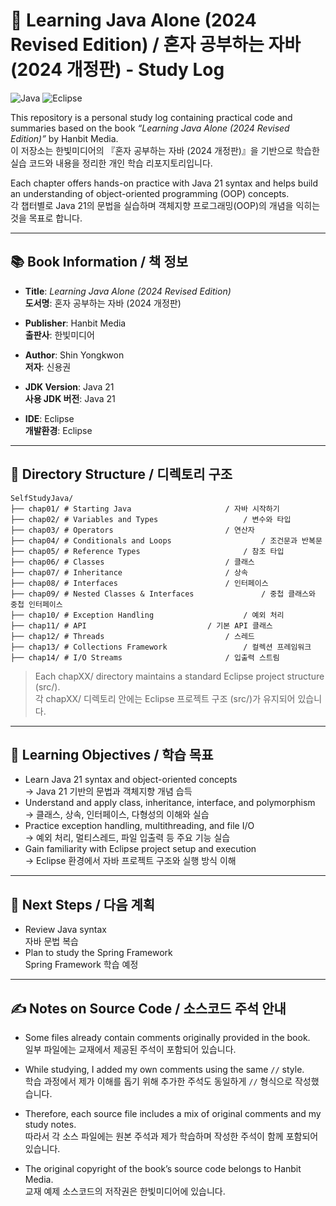 # 📘 Learning Java Alone (2024 Revised Edition) / 혼자 공부하는 자바 (2024 개정판) - Study Log

![Java](https://img.shields.io/badge/Java-21-blue)
![Eclipse](https://img.shields.io/badge/IDE-Eclipse-blueviolet)  

This repository is a personal study log containing practical code and summaries based on the book *“Learning Java Alone (2024 Revised Edition)”* by Hanbit Media.  
이 저장소는 한빛미디어의 『혼자 공부하는 자바 (2024 개정판)』을 기반으로 학습한 실습 코드와 내용을 정리한 개인 학습 리포지토리입니다.  

Each chapter offers hands-on practice with Java 21 syntax and helps build an understanding of object-oriented programming (OOP) concepts.  
각 챕터별로 Java 21의 문법을 실습하며 객체지향 프로그래밍(OOP)의 개념을 익히는 것을 목표로 합니다.

---

## 📚 Book Information / 책 정보

- **Title**: *Learning Java Alone (2024 Revised Edition)*  
  **도서명**: 혼자 공부하는 자바 (2024 개정판)

- **Publisher**: Hanbit Media  
  **출판사**: 한빛미디어

- **Author**: Shin Yongkwon  
  **저자**: 신용권

- **JDK Version**: Java 21  
  **사용 JDK 버전**: Java 21

- **IDE**: Eclipse  
  **개발환경**: Eclipse

---

## 📁 Directory Structure / 디렉토리 구조

```text
SelfStudyJava/
├── chap01/ # Starting Java		 				/ 자바 시작하기
├── chap02/ # Variables and Types	 				/ 변수와 타입
├── chap03/ # Operators 						/ 연산자
├── chap04/ # Conditionals and Loops					/ 조건문과 반복문
├── chap05/ # Reference Types 						/ 참조 타입
├── chap06/ # Classes 							/ 클래스
├── chap07/ # Inheritance 						/ 상속
├── chap08/ # Interfaces 						/ 인터페이스
├── chap09/ # Nested Classes & Interfaces 				/ 중첩 클래스와 중첩 인터페이스
├── chap10/ # Exception Handling 					/ 예외 처리
├── chap11/ # API 							/ 기본 API 클래스
├── chap12/ # Threads 							/ 스레드
├── chap13/ # Collections Framework					/ 컬렉션 프레임워크
├── chap14/ # I/O Streams 						/ 입출력 스트림
```

> Each chapXX/ directory maintains a standard Eclipse project structure (src/).  
   각 chapXX/ 디렉토리 안에는 Eclipse 프로젝트 구조 (src/)가 유지되어 있습니다.

---

## 🧠 Learning Objectives / 학습 목표

- Learn Java 21 syntax and object-oriented concepts  
  → Java 21 기반의 문법과 객체지향 개념 습득
- Understand and apply class, inheritance, interface, and polymorphism  
  → 클래스, 상속, 인터페이스, 다형성의 이해와 실습
- Practice exception handling, multithreading, and file I/O  
  → 예외 처리, 멀티스레드, 파일 입출력 등 주요 기능 실습
- Gain familiarity with Eclipse project setup and execution  
  → Eclipse 환경에서 자바 프로젝트 구조와 실행 방식 이해

---

## 🚀 Next Steps / 다음 계획

- Review Java syntax  
  자바 문법 복습
- Plan to study the Spring Framework  
  Spring Framework 학습 예정

---

## ✍️ Notes on Source Code / 소스코드 주석 안내

- Some files already contain comments originally provided in the book.  
  일부 파일에는 교재에서 제공된 주석이 포함되어 있습니다.

- While studying, I added my own comments using the same `//` style.  
  학습 과정에서 제가 이해를 돕기 위해 추가한 주석도 동일하게 `//` 형식으로 작성했습니다.

- Therefore, each source file includes a mix of original comments and my study notes.  
  따라서 각 소스 파일에는 원본 주석과 제가 학습하며 작성한 주석이 함께 포함되어 있습니다.

- The original copyright of the book’s source code belongs to Hanbit Media.  
  교재 예제 소스코드의 저작권은 한빛미디어에 있습니다.
